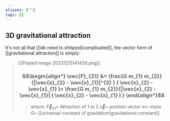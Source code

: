 ```yaml
---
aliases: [""]
tags: []
---
```


## 3D gravitational attraction

It's not all that [[idk need to shitpost|complicated]], the vector form of [[gravitational attraction]] is simply:

> ![[Pasted image 20231215141430.png]]
> ### $$\begin{align*} \vec{F}_{21}  &=  \frac{G m_{1} m_{2}}{|\vec{x}_{2} - \vec{x}_{1}|^{3} } ( \vec{x}_{2} - \vec{x}_{1} )=  \frac{G m_{1} m_{2}}{|\vec{x}_{2} - \vec{x}_{1}| ( \vec{x}_{2} - \vec{x}_{1} ) }  \end{align*}$$
>> where:
>> $\vec{F}_{21}=$ Attraction of 1 to 2
>> $\vec{x}=$ position vector
>> $m=$ mass
>> $G=$ [[universal constant of gravitation|gravitational constant]]


